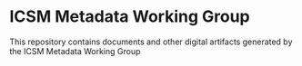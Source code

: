 # ICSM Metadata Working Group
This repository contains documents and other digital artifacts generated by the ICSM Metadata Working Group
